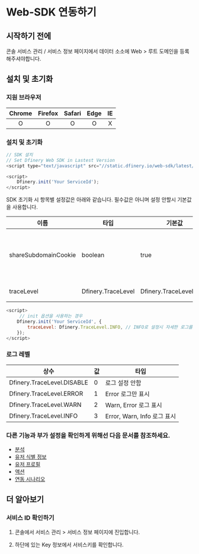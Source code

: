 # Web-SDK 연동하기

## 시작하기 전에

콘솔 서비스 관리 / 서비스 정보 페이지에서 데이터 소소에 Web > 루트 도메인을 등록해주셔야합니다.

## 설치 및 초기화

### 지원 브라우저

| Chrome | Firefox | Safari | Edge | IE  |
| :----: | :-----: | :----: | :--: | :-: |
|   O    |    O    |   O    |  O   |  X  |

### 설치 및 초기화

```javascript
// SDK 설치
// Set Dfinery Web SDK in Lastest Version
<script type="text/javascript" src="//static.dfinery.io/web-sdk/latest/dfinery-snippet-latest.min.js"></script>

<script>
    Dfinery.init('Your ServiceId');
</script>
```

SDK 초기화 시 항목별 설정값은 아래와 같습니다. 필수값은 아니며 설정 안할시 기본값을 사용합니다.

| 이름                 | 타입               | 기본값                   | 설명                                 |
| -------------------- | ------------------ | ------------------------ | ------------------------------------ |
| shareSubdomainCookie | boolean            | true                     | sub domain과 공유되는 쿠키 사용 여부 |
| traceLevel           | Dfinery.TraceLevel | Dfinery.TraceLevel.Error | [로그 레벨](#로그-레벨)              |

```javascript
<script>
     // init 옵션을 사용하는 경우
    Dfinery.init('Your ServiceId', {
        traceLevel: Dfinery.TraceLevel.INFO, // INFO로 설정시 자세한 로그를 볼수 있습니다.  테스트시 추천
    });
</script>
```
### 로그 레벨

| 상수                       | 값  | 타입                        |
| -------------------------- | --- | --------------------------- |
| Dfinery.TraceLevel.DISABLE | 0   | 로그 설정 안함              |
| Dfinery.TraceLevel.ERROR   | 1   | Error 로그만 표시           |
| Dfinery.TraceLevel.WARN    | 2   | Warn, Error 로그 표시       |
| Dfinery.TraceLevel.INFO    | 3   | Error, Warn, Info 로그 표시 |

### 다른 기능과 부가 설정을 확인하게 위해선 다음 문서를 참조하세요.

- [분석](./analytics.md)
- [유저 식별 정보](./identity.md)
- [유저 프로필](./user_profile.md)
- [액션](./action.md)
- [연동 시나리오](./identity_scenario.md)

## 더 알아보기

### 서비스 ID 확인하기

1. 콘솔에서 서비스 관리 > 서비스 정보 페이지에 진입합니다.

2. 하단에 있는 Key 정보에서 서비스키를 확인합니다.



